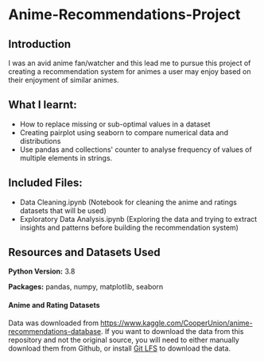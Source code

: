 # Anime-Recommendations-Project

## Introduction
I was an avid anime fan/watcher and this lead me to pursue this project of creating a recommendation system for animes a user may enjoy based on their enjoyment of similar animes.

## What I learnt:
- How to replace missing or sub-optimal values in a dataset
- Creating pairplot using seaborn to compare numerical data and distributions
- Use pandas and collections' counter to analyse frequency of values of multiple elements in strings.

## Included Files:
- Data Cleaning.ipynb (Notebook for cleaning the anime and ratings datasets that will be used)
- Exploratory Data Analysis.ipynb (Exploring the data and trying to extract insights and patterns before building the recommendation system)

## Resources and Datasets Used

**Python Version:** 3.8

**Packages:** pandas, numpy, matplotlib, seaborn

#### Anime and Rating Datasets
Data was downloaded from https://www.kaggle.com/CooperUnion/anime-recommendations-database.
If you want to download the data from this repository and not the original source, you will need to either manually download them from Github, or install [Git LFS](https://git-lfs.github.com/) to download the data.
